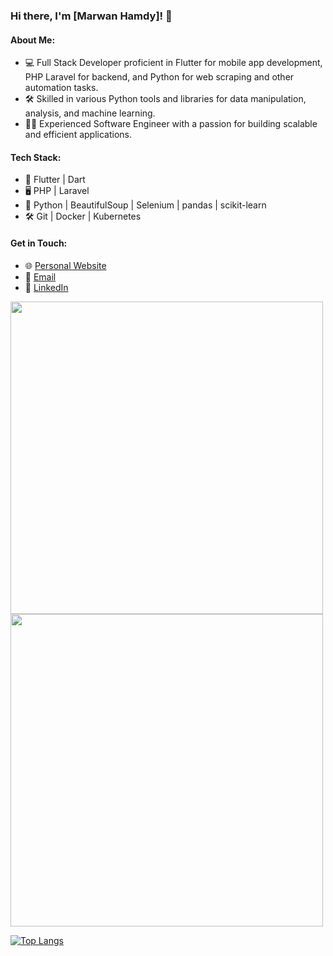 ### Hi there, I'm [Marwan Hamdy]! 👋

#### About Me:
- 💻 Full Stack Developer proficient in Flutter for mobile app development, PHP Laravel for backend, and Python for web scraping and other automation tasks.
- 🛠️ Skilled in various Python tools and libraries for data manipulation, analysis, and machine learning.
- 👨‍💻 Experienced Software Engineer with a passion for building scalable and efficient applications.

#### Tech Stack:
- 📱 Flutter | Dart
- 🖥️ PHP | Laravel
- 🐍 Python | BeautifulSoup | Selenium | pandas | scikit-learn
- 🛠️ Git | Docker | Kubernetes

#### Get in Touch:
- 🌐 [Personal Website](https://bemocode.com)
- 📧 [Email](mailto:marwanbemo0@gmail.com)
- 💼 [LinkedIn](https://www.linkedin.com/in/marwancode/)

<img src="https://github-readme-streak-stats.herokuapp.com?user=0maroo0&theme=dark&hide_border=false&count_private=true" width="500">

<img src="https://github-readme-stats.vercel.app/api?username=0maroo0&show_icons=true&theme=dark&count_private=true" width="500">

[![Top Langs](https://github-readme-stats.vercel.app/api/top-langs/?username=0maroo0&theme=dark&count_private=true)](https://github.com/0maroo0/github-readme-stats)


 <!---
0maroo0/0maroo0 is a ✨ special ✨ repository because its `README.md` (this file) appears on your GitHub profile.
You can click the Preview link to take a look at your changes.
--->
